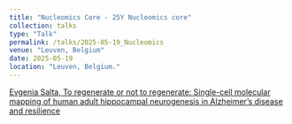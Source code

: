 ```yaml
---
title: "Nucleomics Core - 25Y Nucleomics core"
collection: talks
type: "Talk"
permalink: /talks/2025-05-19_Nucleomics
venue: "Leuven, Belgium"
date: 2025-05-19
location: "Leuven, Belgium."
---
```

[Evgenia Salta, To regenerate or not to regenerate: Single-cell molecular mapping of human adult hippocampal neurogenesis in Alzheimer’s disease and resilience](https://nucleomicscore.sites.vib.be/en/25y-nucleomics-core)

